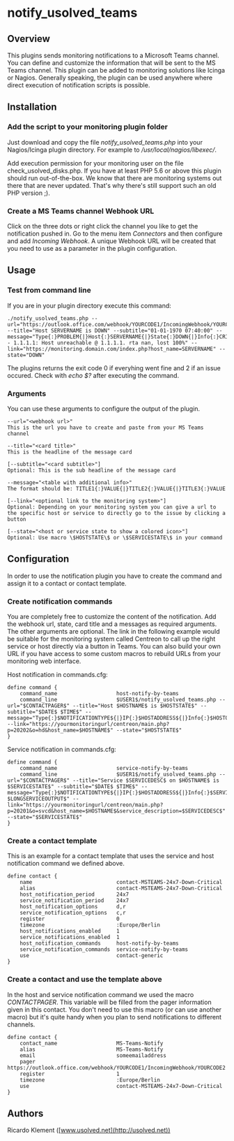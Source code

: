 # notify_usolved_teams

## Overview

This plugins sends monitoring notifications to a Microsoft Teams channel. You can define and customize the information that will be sent to the MS Teams channel. This plugin can be added to monitoring solutions like Icinga or Nagios. Generally speaking, the plugin can be used anywhere where direct execution of notification scripts is possible.


## Installation

### Add the script to your monitoring plugin folder

Just download and copy the file *notify_usolved_teams.php* into your Nagios/Icinga plugin directory. For example to */usr/local/nagios/libexec/*.

Add execution permission for your monitoring user on the file check_usolved_disks.php. If you have at least PHP 5.6 or above this plugin should run out-of-the-box. We know that there are monitoring systems out there that are never updated. That's why there's still support such an old PHP version ;).


### Create a MS Teams channel Webhook URL

Click on the three dots or right click the channel you like to get the notification pushed in. Go to the menu item *Connectors* and then configure and add *Incoming Webhook*. A unique Webhook URL will be created that you need to use as a parameter in the plugin configuration.


## Usage

### Test from command line

If you are in your plugin directory execute this command:
```
./notify_usolved_teams.php --url="https://outlook.office.com/webhook/YOURCODE1/IncomingWebhook/YOURCODE2" --title="Host SERVERNAME is DOWN" --subtitle="01-01-1970 07:40:00" --message="Type{:}PROBLEM{|}Host{:}SERVERNAME{|}State{:}DOWN{|}Info{:}CRITICAL - 1.1.1.1: Host unreachable @ 1.1.1.1. rta nan, lost 100%" --link="https://monitoring.domain.com/index.php?host_name=SERVERNAME" --state="DOWN"
```

The plugins returns the exit code 0 if everyhing went fine and 2 if an issue occured. Check with *echo $?* after executing the command. 


### Arguments

You can use these arguments to configure the output of the plugin.

```
--url="<webhook url>"
This is the url you have to create and paste from your MS Teams channel

--title="<card title>"
This is the headline of the message card

[--subtitle="<card subtitle>"]
Optional: This is the sub headline of the message card

--message="<table with additional info>"
The format should be: TITLE1{:}VALUE{|}TITLE2{:}VALUE{|}TITLE3{:}VALUE

[--link="<optional link to the monitoring system>"]
Optional: Depending on your monitoring system you can give a url to the specific host or service to directly go to the issue by clicking a button

[--state="<host or service state to show a colored icon>"]
Optional: Use macro \$HOSTSTATE\$ or \$SERVICESTATE\$ in your command
```


## Configuration

In order to use the notification plugin you have to create the command and assign it to a contact or contact template. 

### Create notification commands

You are completely free to customize the content of the notification. Add the webhook url, state, card title and a messages as required arguments. The other arguments are optional. The link in the following example would be suitable for the monitoring system called Centreon to call up the right service or host directly via a button in Teams. You can also build your own URL if you have access to some custom macros to rebuild URLs from your monitoring web interface.

Host notification in commands.cfg:
```
define command {
    command_name                   host-notify-by-teams 
    command_line                   $USER1$/notify_usolved_teams.php --url="$CONTACTPAGER$" --title="Host $HOSTNAME$ is $HOSTSTATE$" --subtitle="$DATE$ $TIME$" --message="Type{:}$NOTIFICATIONTYPE${|}IP{:}$HOSTADDRESS${|}Info{:}$HOSTOUTPUT$" --link="https://yourmonitoringurl/centreon/main.php?p=20202&o=hd&host_name=$HOSTNAME$" --state="$HOSTSTATE$" 
}
```

Service notification in commands.cfg:

```
define command {
    command_name                   service-notify-by-teams 
    command_line                   $USER1$/notify_usolved_teams.php --url="$CONTACTPAGER$" --title="Service $SERVICEDESC$ on $HOSTNAME$ is $SERVICESTATE$" --subtitle="$DATE$ $TIME$" --message="Type{:}$NOTIFICATIONTYPE${|}IP{:}$HOSTADDRESS${|}Info{:}$SERVICEOUTPUT$ $LONGSERVICEOUTPUT$" --link="https://yourmonitoringurl/centreon/main.php?p=20201&o=svcd&host_name=$HOSTNAME$&service_description=$SERVICEDESC$" --state="$SERVICESTATE$" 
}
```


### Create a contact template

This is an example for a contact template that uses the service and host notification command we defined above.

```
define contact {
    name                           contact-MSTEAMS-24x7-Down-Critical 
    alias                          contact-MSTEAMS-24x7-Down-Critical 
    host_notification_period       24x7 
    service_notification_period    24x7 
    host_notification_options      d,r 
    service_notification_options   c,r 
    register                       0 
    timezone                       :Europe/Berlin 
    host_notifications_enabled     1 
    service_notifications_enabled  1 
    host_notification_commands     host-notify-by-teams 
    service_notification_commands  service-notify-by-teams 
    use                            contact-generic 
}
```


### Create a contact and use the template above

In the host and service notification command we used the macro $CONTACTPAGER$. This variable will be filled from the pager information given in this contact. You don't need to use this macro (or can use another macro) but it's quite handy when you plan to send notifications to different channels.

```
define contact {
    contact_name                   MS-Teams-Notify 
    alias                          MS-Teams-Notify 
    email                          someemailaddress
    pager                          https://outlook.office.com/webhook/YOURCODE1/IncomingWebhook/YOURCODE2 
    register                       1 
    timezone                       :Europe/Berlin 
    use                            contact-MSTEAMS-24x7-Down-Critical 
}
```


## Authors

Ricardo Klement ([www.usolved.net](http://usolved.net))